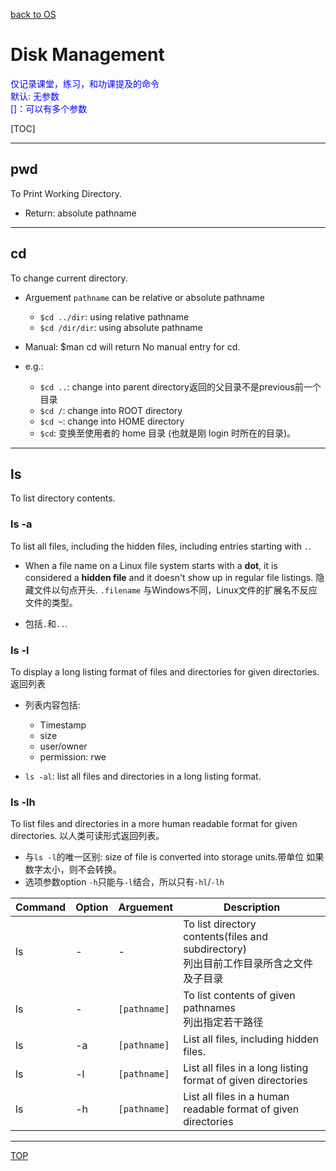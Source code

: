 [back to OS](../index.md)

# Disk Management

<font color='blue'>
仅记录课堂，练习，和功课提及的命令<br>
默认: 无参数<br>
[]：可以有多个参数
</font>

[TOC]

***

## pwd

To Print Working Directory.

- Return: absolute pathname

***

## cd

To change current directory.

- Arguement `pathname` can be relative or absolute pathname
	- `$cd ../dir`: using relative pathname
	- `$cd /dir/dir`: using absolute pathname

- Manual: $man cd will return No manual entry for cd.

- e.g.:
	- `$cd ..`: change into parent directory返回的父目录不是previous前一个目录
	- `$cd /`: change into ROOT directory
	- `$cd ~`: change into HOME directory
	- `$cd`: 变换至使用者的 home 目录 (也就是刚 login 时所在的目录)。

***

## ls

To list directory contents.

### ls -a

To list all files, including the hidden files, including entries starting with `.`.

- When a file name on a Linux file system starts with a **dot**, it is considered a **hidden file** and it doesn't show up in regular file listings.
隐藏文件以句点开头. `.filename`
与Windows不同，Linux文件的扩展名不反应文件的类型。

- 包括`.`和`..`.

### ls -l

To display a long listing format of files and directories for given directories.
返回列表

- 列表内容包括:
	- Timestamp
	- size
	- user/owner
	- permission: rwe

- `ls -al`: list all files and directories in a long listing format.

### ls -lh

To list files and directories in a more human readable format for given directories.
以人类可读形式返回列表。

- 与`ls -l`的唯一区别: size of file is converted into storage units.带单位
	如果数字太小，则不会转换。
- 选项参数option `-h`只能与`-l`结合，所以只有`-hl`/`-lh`


|Command|Option|Arguement|Description|
|---|---|---|---|
|ls|-|-|To list directory contents(files and subdirectory)<br>列出目前工作目录所含之文件及子目录|
|ls|-|`[pathname]`|To list contents of given pathnames<br>列出指定若干路径|
|ls|-a|`[pathname]`|List all files, including hidden files.|
|ls|-l|`[pathname]`|List all files in a long listing format of given directories|
|ls|-h|`[pathname]`|List all files in a human readable format of given directories|

***

[TOP](#disk-management)
